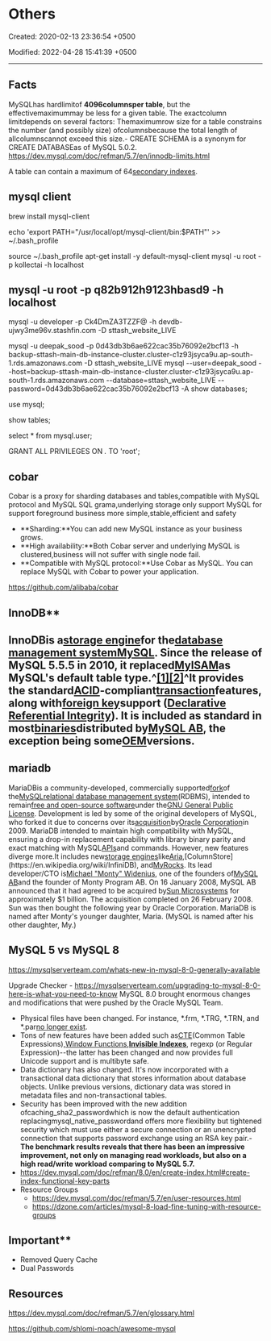 # Others

Created: 2020-02-13 23:36:54 +0500

Modified: 2022-04-28 15:41:39 +0500

---

## Facts

MySQLhas hardlimitof **4096columnsper table**, but the effectivemaximummay be less for a given table. The exactcolumn limitdepends on several factors: Themaximumrow size for a table constrains the number (and possibly size) ofcolumnsbecause the total length of allcolumnscannot exceed this size.-   CREATE SCHEMA is a synonym for CREATE DATABASEas of MySQL 5.0.2.
<https://dev.mysql.com/doc/refman/5.7/en/innodb-limits.html>

A table can contain a maximum of 64[secondary indexes](https://dev.mysql.com/doc/refman/5.7/en/glossary.html#glos_secondary_index).
## mysql client

brew install mysql-client

echo 'export PATH="/usr/local/opt/mysql-client/bin:$PATH"' >> ~/.bash_profile

source ~/.bash_profile
apt-get install -y default-mysql-client
mysql -u root -p kollectai -h localhost
## mysql -u root -p q82b912h9123hbasd9 -h localhost

mysql -u developer -p Ck4DmZA3TZZF@ -h devdb-ujwy3me96v.stashfin.com -D sttash_website_LIVE

mysql -u deepak_sood -p 0d43db3b6ae622cac35b76092e2bcf13 -h backup-sttash-main-db-instance-cluster.cluster-c1z93jsyca9u.ap-south-1.rds.amazonaws.com -D sttash_website_LIVE
mysql --user=deepak_sood --host=backup-sttash-main-db-instance-cluster.cluster-c1z93jsyca9u.ap-south-1.rds.amazonaws.com --database=sttash_website_LIVE --password=0d43db3b6ae622cac35b76092e2bcf13 -A
show databases;

use mysql;

show tables;

select * from mysql.user;

GRANT ALL PRIVILEGES ON *.* TO 'root';
## cobar

Cobar is a proxy for sharding databases and tables,compatible with MySQL protocol and MySQL SQL grama,underlying storage only support MySQL for support foreground business more simple,stable,efficient and safety
-   **Sharding:**You can add new MySQL instance as your business grows.
-   **High availability:**Both Cobar server and underlying MySQL is clustered,business will not suffer with single node fail.
-   **Compatible with MySQL protocol:**Use Cobar as MySQL. You can replace MySQL with Cobar to power your application.

<https://github.com/alibaba/cobar>

## InnoDB**

## InnoDBis a[storage engine](https://en.wikipedia.org/wiki/Database_engine)for the[database management system](https://en.wikipedia.org/wiki/Database_management_system)[MySQL](https://en.wikipedia.org/wiki/MySQL). Since the release of MySQL 5.5.5 in 2010, it replaced[MyISAM](https://en.wikipedia.org/wiki/MyISAM)as MySQL's default table type.^[[1]](https://en.wikipedia.org/wiki/InnoDB#cite_note-1)[[2]](https://en.wikipedia.org/wiki/InnoDB#cite_note-2)^It provides the standard[ACID](https://en.wikipedia.org/wiki/ACID)-compliant[transaction](https://en.wikipedia.org/wiki/Database_transaction)features, along with[foreign key](https://en.wikipedia.org/wiki/Foreign_key)support ([Declarative Referential Integrity](https://en.wikipedia.org/wiki/Declarative_Referential_Integrity)). It is included as standard in most[binaries](https://en.wikipedia.org/wiki/Binaries)distributed by[MySQL AB](https://en.wikipedia.org/wiki/MySQL_AB), the exception being some[OEM](https://en.wikipedia.org/wiki/Original_equipment_manufacturer)versions.
## mariadb

MariaDBis a community-developed, commercially supported[fork](https://en.wikipedia.org/wiki/Fork_(software_development))of the[MySQL](https://en.wikipedia.org/wiki/MySQL)[relational database management system](https://en.wikipedia.org/wiki/Relational_database_management_system)(RDBMS), intended to remain[free and open-source software](https://en.wikipedia.org/wiki/Free_and_open-source_software)under the[GNU General Public License](https://en.wikipedia.org/wiki/GNU_General_Public_License). Development is led by some of the original developers of MySQL, who forked it due to concerns over its[acquisition](https://en.wikipedia.org/wiki/Takeover)by[Oracle Corporation](https://en.wikipedia.org/wiki/Oracle_Corporation)in 2009.
MariaDB intended to maintain high compatibility with MySQL, ensuring a drop-in replacement capability with library binary parity and exact matching with MySQL[APIs](https://en.wikipedia.org/wiki/Application_programming_interface)and commands. However, new features diverge more.It includes new[storage engines](https://en.wikipedia.org/wiki/Storage_engine)like[Aria](https://en.wikipedia.org/wiki/Aria_(storage_engine)),[ColumnStore](https://en.wikipedia.org/wiki/InfiniDB), and[MyRocks](https://en.wikipedia.org/wiki/MyRocks).
Its lead developer/CTO is[Michael "Monty" Widenius](https://en.wikipedia.org/wiki/Michael_Widenius), one of the founders of[MySQL AB](https://en.wikipedia.org/wiki/MySQL_AB)and the founder of Monty Program AB. On 16 January 2008, MySQL AB announced that it had agreed to be acquired by[Sun Microsystems](https://en.wikipedia.org/wiki/Sun_Microsystems) for approximately $1 billion. The acquisition completed on 26 February 2008. Sun was then bought the following year by Oracle Corporation. MariaDB is named after Monty's younger daughter, Maria. (MySQL is named after his other daughter, My.)
## MySQL 5 vs MySQL 8

<https://mysqlserverteam.com/whats-new-in-mysql-8-0-generally-available>

Upgrade Checker - <https://mysqlserverteam.com/upgrading-to-mysql-8-0-here-is-what-you-need-to-know>
MySQL 8.0 brought enormous changes and modifications that were pushed by the Oracle MySQL Team.
-   Physical files have been changed. For instance, *.frm, *.TRG, *.TRN, and *.par[no longer exist](https://dev.mysql.com/worklog/task/?id=8216).
-   Tons of new features have been added such as[CTE](https://dev.mysql.com/doc/refman/8.0/en/with.html)(Common Table Expressions),[Window Functions](https://dev.mysql.com/doc/refman/8.0/en/window-functions.html),[**Invisible Indexes**](https://dev.mysql.com/doc/refman/8.0/en/invisible-indexes.html), regexp (or Regular Expression)--the latter has been changed and now provides full Unicode support and is multibyte safe.
-   Data dictionary has also changed. It's now incorporated with a transactional data dictionary that stores information about database objects. Unlike previous versions, dictionary data was stored in metadata files and non-transactional tables.
-   Security has been improved with the new addition ofcaching_sha2_passwordwhich is now the default authentication replacingmysql_native_passwordand offers more flexibility but tightened security which must use either a secure connection or an unencrypted connection that supports password exchange using an RSA key pair.-   **The benchmark results reveals that there has been an impressive improvement, not only on managing read workloads, but also on a high read/write workload comparing to MySQL 5.7.**
-   <https://dev.mysql.com/doc/refman/8.0/en/create-index.html#create-index-functional-key-parts>
-   Resource Groups
    -   <https://dev.mysql.com/doc/refman/5.7/en/user-resources.html>
    -   <https://dzone.com/articles/mysql-8-load-fine-tuning-with-resource-groups>

## Important**
-   Removed Query Cache
-   Dual Passwords
## Resources

<https://dev.mysql.com/doc/refman/5.7/en/glossary.html>

<https://github.com/shlomi-noach/awesome-mysql>

